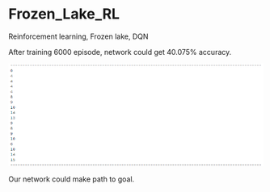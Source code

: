 # Frozen_Lake_RL
Reinforcement learning, Frozen lake, DQN

After training 6000 episode, network could get 40.075% accuracy.

![Output](/image/Frozen_Lake_Output.PNG)

Our network could make path to goal.
